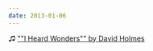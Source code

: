 ```yaml
---
date: 2013-01-06
---
```


♫ [""I Heard Wonders"" by David Holmes](https://music.apple.com/gb/album/i-heard-wonders/1452866493?i=1452866495)
